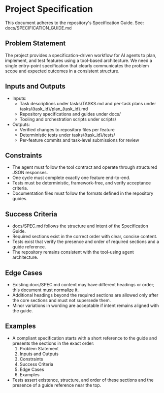 # Project Specification

This document adheres to the repository's Specification Guide. See: docs/SPECIFICATION_GUIDE.md

## Problem Statement
The project provides a specification-driven workflow for AI agents to plan, implement, and test features using a tool-based architecture. We need a single entry-point specification that clearly communicates the problem scope and expected outcomes in a consistent structure.

## Inputs and Outputs
- Inputs:
  - Task descriptions under tasks/TASKS.md and per-task plans under tasks/{task_id}/plan_{task_id}.md
  - Repository specifications and guides under docs/
  - Tooling and orchestration scripts under scripts/
- Outputs:
  - Verified changes to repository files per feature
  - Deterministic tests under tasks/{task_id}/tests/
  - Per-feature commits and task-level submissions for review

## Constraints
- The agent must follow the tool contract and operate through structured JSON responses.
- One cycle must complete exactly one feature end-to-end.
- Tests must be deterministic, framework-free, and verify acceptance criteria.
- Documentation files must follow the formats defined in the repository guides.

## Success Criteria
- docs/SPEC.md follows the structure and intent of the Specification Guide.
- Required sections exist in the correct order with clear, concise content.
- Tests exist that verify the presence and order of required sections and a guide reference.
- The repository remains consistent with the tool-using agent architecture.

## Edge Cases
- Existing docs/SPEC.md content may have different headings or order; this document must normalize it.
- Additional headings beyond the required sections are allowed only after the core sections and must not supersede them.
- Minor variations in wording are acceptable if intent remains aligned with the guide.

## Examples
- A compliant specification starts with a short reference to the guide and presents the sections in the exact order:
  1) Problem Statement
  2) Inputs and Outputs
  3) Constraints
  4) Success Criteria
  5) Edge Cases
  6) Examples
- Tests assert existence, structure, and order of these sections and the presence of a guide reference near the top.
